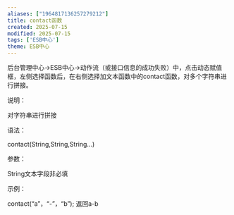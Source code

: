 ```yaml
---
aliases: ["1964817136257279212"]
title: contact函数
created: 2025-07-15
modified: 2025-07-15
tags: ['ESB中心']
theme: ESB中心
---
```


后台管理中心->ESB中心->动作流（或接口信息的成功失败）中，点击动态赋值框，左侧选择函数后，在右侧选择加文本函数中的contact函数，对多个字符串进行拼接。

说明：

对字符串进行拼接

语法：

contact(String,String,String...)

参数：

String文本字段非必填

示例：

contact(“a”，“-”，“b”); 返回a-b